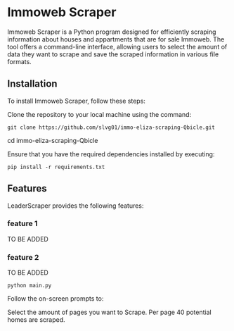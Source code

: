 # Immoweb Scraper
Immoweb Scraper is a Python program designed for efficiently scraping information about houses and appartments that are for sale Immoweb. The tool offers a command-line interface, allowing users to select the amount of data they want to scrape and save the scraped information in various file formats.

## Installation
To install Immoweb Scraper, follow these steps:

Clone the repository to your local machine using the command:
```
git clone https://github.com/slvg01/immo-eliza-scraping-Qbicle.git
```
cd immo-eliza-scraping-Qbicle

Ensure that you have the required dependencies installed by executing:
```
pip install -r requirements.txt
```
## Features
LeaderScraper provides the following features:

### feature 1
TO BE ADDED
### feature 2
TO BE ADDED

```
python main.py
```
Follow the on-screen prompts to:

Select the amount of pages you want to Scrape. Per page 40 potential homes are scraped.